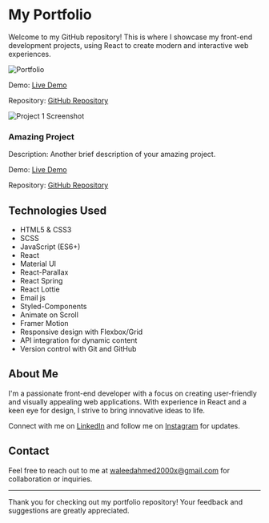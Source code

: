 # My Portfolio
Welcome to my GitHub repository! This is where I showcase my front-end development projects, using React to create modern and interactive web experiences.

![Portfolio](./images/banner.png)

Demo: [Live Demo](https://waleeddev.vercel.app/)

Repository: [GitHub Repository](https://github.com/yourusername/awesome-project)

![Project 1 Screenshot](./images/project1.png)

### Amazing Project

Description: Another brief description of your amazing project.

Demo: [Live Demo](https://waleeddev.vercel.app)

Repository: [GitHub Repository](https://github.com/waleed2000x/Waleed)


## Technologies Used

- HTML5 & CSS3
- SCSS
- JavaScript (ES6+)
- React
- Material UI
- React-Parallax
- React Spring
- React Lottie
- Email js
- Styled-Components
- Animate on Scroll
- Framer Motion
- Responsive design with Flexbox/Grid
- API integration for dynamic content
- Version control with Git and GitHub

## About Me

I'm a passionate front-end developer with a focus on creating user-friendly and visually appealing web applications. With experience in React and a keen eye for design, I strive to bring innovative ideas to life.

Connect with me on [LinkedIn](https://www.linkedin.com/in/waleedahmedx) and follow me on [Instagram](https://www.instagram.com/waleedahmed.x/) for updates.

## Contact

Feel free to reach out to me at [waleedahmed2000x@gmail.com](mailto:waleedahmed2000x@gmail.com) for collaboration or inquiries.

---

Thank you for checking out my portfolio repository! Your feedback and suggestions are greatly appreciated.
